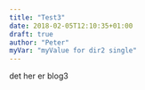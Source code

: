 ```yaml
---
title: "Test3"
date: 2018-02-05T12:10:35+01:00
draft: true
author: "Peter"
myVar: "myValue for dir2 single"
---
```

det her er blog3
